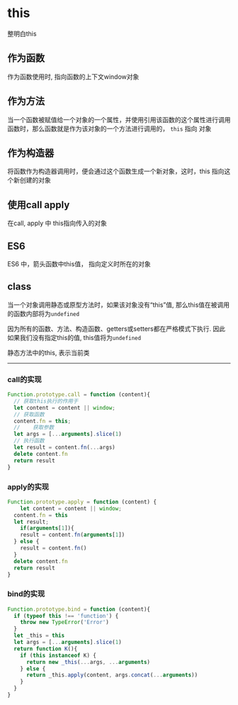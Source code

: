 # this

整明白this

## 作为函数

作为函数使用时, 指向函数的上下文window对象

## 作为方法

当一个函数被赋值给一个对象的一个属性，并使用引用该函数的这个属性进行调用函数时，那么函数就是作为该对象的一个方法进行调用的， `this` 指向 对象

## 作为构造器

将函数作为构造器调用时，便会通过这个函数生成一个新对象，这时，this 指向这个新创建的对象

## 使用call apply

在call, apply 中 this指向传入的对象

## ES6

ES6 中，箭头函数中this值， 指向定义时所在的对象

## class

当一个对象调用静态或原型方法时，如果该对象没有“this”值, 那么this值在被调用的函数内部将为`undefined`

因为所有的函数、方法、构造函数、getters或setters都在严格模式下执行. 因此如果我们没有指定this的值, this值将为`undefined`

静态方法中的this, 表示当前类


---

### call的实现

```javascript
Function.prototype.call = function (content){
  // 获取this执行的作用于
  let content = content || window;
  // 获取函数
  content.fn = this;
  //	获取参数
  let args = [...arguments].slice(1)
  // 执行函数
  let result = content.fn(...args)
  delete content.fn
  return result
}
```

### apply的实现

```javascript
Function.prototype.apply = function (content) {
	let content = content || window;
  content.fn = this
  let result;
	if(arguments[1]){
    result = content.fn(arguments[1])
  } else {
    result = content.fn()
  }
  delete content.fn
  return result
}
```

### bind的实现

```javascript
Function.prototype.bind = function (content){
  if (typeof this !== 'function') {
    throw new TypeError('Error')
  }
  let _this = this
  let args = [...arguments].slice(1)
  return function K(){
    if (this instanceof K) {
      return new _this(...args, ...arguments)
    } else {
      return _this.apply(content, args.concat(...arguments))
    }
  }
}
```